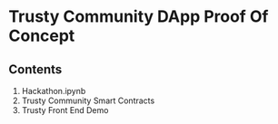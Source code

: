 # Trusty Community DApp Proof Of Concept

## Contents
1. Hackathon.ipynb 
2. Trusty Community Smart Contracts
3. Trusty Front End Demo
